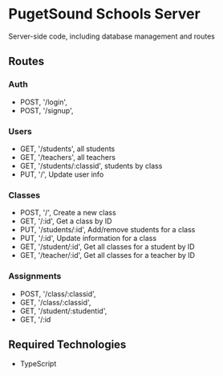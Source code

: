 # PugetSound Schools Server
Server-side code, including database management and routes

## Routes
### Auth
* POST, '/login',
* POST, '/signup',

### Users
* GET,  '/students',    all students
* GET,  '/teachers',    all teachers
* GET,  '/students/:classid',   students by class
* PUT,  '/',            Update user info

### Classes
* POST, '/',                Create a new class
* GET,  '/:id',             Get a class by ID
* PUT,  '/students/:id',    Add/remove students for a class
* PUT,  '/:id',             Update information for a class
* GET,  '/student/:id',     Get all classes for a student by ID
* GET,  '/teacher/:id',     Get all classes for a teacher by ID

### Assignments
* POST, '/class/:classid',
* GET,  '/class/:classid',
* GET,  '/student/:studentid',
* GET,  '/:id

## Required Technologies
* TypeScript